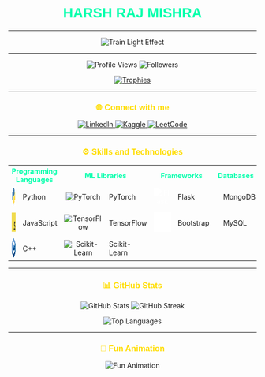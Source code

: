 <h1 align="center" style="font-family: 'Arial', sans-serif; color:#00FFAB;">HARSH RAJ MISHRA</h1>

---

<p align="center">
  <img src="https://readme-typing-svg.herokuapp.com?color=FFDD00&size=25&center=true&vCenter=true&lines=ML/AI+Developer...;IOS+Developer...;DSA" alt="Train Light Effect" />
</p>

---

<p align="center">
  <img src="https://komarev.com/ghpvc/?username=harshrajmishra111&label=Profile%20views&color=FF69B4&style=flat" alt="Profile Views" />
  <img src="https://img.shields.io/github/followers/harshrajmishra111?label=Followers&style=social" alt="Followers"/>
</p>

<div align="center">
  <a href="https://github.com/harshrajmishra111">
    <img src="https://github-profile-trophy.vercel.app/?username=harshrajmishra111&theme=gruvbox&margin-w=15&margin-h=15" alt="Trophies" />
  </a>
</div>

---

<h3 align="center" style="font-family: 'Arial', sans-serif; color:#FFDD00;">🌐 Connect with me</h3>
<div align="center">
  <a href="https://linkedin.com/in/harsh-raj-mishra-872132289" target="_blank">
    <img src="https://img.shields.io/badge/LinkedIn-0077B5?style=for-the-badge&logo=linkedin&logoColor=white" alt="LinkedIn"/>
  </a>
  <a href="https://kaggle.com/harshrajmishra111" target="_blank">
    <img src="https://img.shields.io/badge/Kaggle-FFFFFF?style=for-the-badge&logo=kaggle&logoColor=20BEFF" alt="Kaggle"/>
  </a>
  <a href="https://www.leetcode.com/harsh_raj_mishra" target="_blank">
    <img src="https://img.shields.io/badge/LeetCode-FFA116?style=for-the-badge&logo=leetcode&logoColor=black" alt="LeetCode"/>
  </a>
</div>

---

<h3 align="center" style="font-family: 'Arial', sans-serif; color:#FFDD00;">⚙️ Skills and Technologies</h3>

<table align="center">
  <tr>
    <th colspan="2" style="color:#00FFAB;">Programming Languages</th>
    <th colspan="2" style="color:#00FFAB;">ML Libraries</th>
    <th colspan="2" style="color:#00FFAB;">Frameworks</th>
    <th colspan="2" style="color:#00FFAB;">Databases</th>
    <th colspan="2" style="color:#00FFAB;">Cloud & DevOps</th>
  </tr>
  <tr>
    <td align="center"><img src="https://raw.githubusercontent.com/devicons/devicon/master/icons/python/python-original.svg" alt="Python" width="40" height="40"/></td>
    <td>Python</td>
    <td align="center"><img src="https://www.vectorlogo.zone/logos/pytorch/pytorch-icon.svg" alt="PyTorch" width="40" height="40"/></td>
    <td>PyTorch</td>
    <td align="center"><img src="https://www.vectorlogo.zone/logos/pocoo_flask/pocoo_flask-icon.svg" alt="Flask" width="40" height="40" style="filter: brightness(0) invert(1);"/></td>
    <td>Flask</td>
    <td align="center"><img src="https://raw.githubusercontent.com/devicons/devicon/master/icons/mongodb/mongodb-original-wordmark.svg" alt="MongoDB" width="40" height="40"/></td>
    <td>MongoDB</td>
    <td align="center"><img src="https://raw.githubusercontent.com/devicons/devicon/master/icons/amazonwebservices/amazonwebservices-original-wordmark.svg" alt="AWS" width="40" height="40" style="filter: brightness(0) invert(1);"/></td>
    <td>AWS</td>
  </tr>
  <tr>
    <td align="center"><img src="https://raw.githubusercontent.com/devicons/devicon/master/icons/javascript/javascript-original.svg" alt="JavaScript" width="40" height="40"/></td>
    <td>JavaScript</td>
    <td align="center"><img src="https://www.vectorlogo.zone/logos/tensorflow/tensorflow-icon.svg" alt="TensorFlow" width="40" height="40"/></td>
    <td>TensorFlow</td>
    <td align="center"><img src="https://raw.githubusercontent.com/devicons/devicon/master/icons/bootstrap/bootstrap-plain-wordmark.svg" alt="Bootstrap" width="40" height="40" style="filter: brightness(0) invert(1);"/></td>
    <td>Bootstrap</td>
    <td align="center"><img src="https://raw.githubusercontent.com/devicons/devicon/master/icons/mysql/mysql-original-wordmark.svg" alt="MySQL" width="40" height="40"/></td>
    <td>MySQL</td>
    <td align="center"><img src="https://www.vectorlogo.zone/logos/google_cloud/google_cloud-icon.svg" alt="Google Cloud" width="40" height="40"/></td>
    <td>Google Cloud</td>
  </tr>
  <tr>
    <td align="center"><img src="https://raw.githubusercontent.com/devicons/devicon/master/icons/cplusplus/cplusplus-original.svg" alt="C++" width="40" height="40"/></td>
    <td>C++</td>
    <td align="center"><img src="https://upload.wikimedia.org/wikipedia/commons/0/05/Scikit_learn_logo_small.svg" alt="Scikit-Learn" width="40" height="40"/></td>
    <td>Scikit-Learn</td>
    <td></td>
    <td></td>
    <td></td>
    <td></td>
    <td></td>
    <td></td>
  </tr>
</table>

---

<h3 align="center" style="font-family: 'Arial', sans-serif; color:#FFDD00;">📊 GitHub Stats</h3>
<p align="center">
  <img src="https://github-readme-stats.vercel.app/api?username=harshrajmishra111&show_icons=true&theme=tokyonight&hide_border=true" alt="GitHub Stats" />
  <img src="https://github-readme-streak-stats.herokuapp.com/?user=harshrajmishra111&theme=tokyonight&hide_border=true" alt="GitHub Streak" />
</p>

<p align="center">
  <img src="https://github-readme-stats.vercel.app/api/top-langs?username=harshrajmishra111&show_icons=true&locale=en&layout=compact&theme=tokyonight&hide_border=true" alt="Top Languages" />
</p>

---

<h3 align="center" style="font-family: 'Arial', sans-serif; color:#FFDD00;">🎉 Fun Animation</h3>
<p align="center">
  <img src="https://path-to-your-animation.gif" alt="Fun Animation" width="300"/>
</p>
